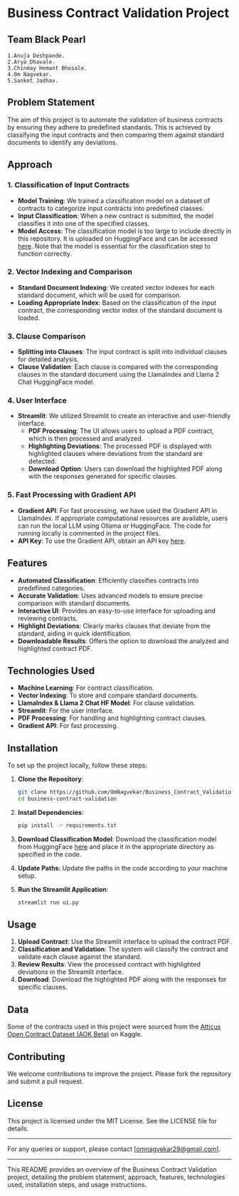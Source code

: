 # Business Contract Validation Project
## Team Black Pearl
    1.Anuja Deshpande.
    2.Arya Dhavale.
    3.Chinmay Hemant Bhosale.
    4.Om Nagvekar.
    5.Sanket Jadhav.
## Problem Statement
The aim of this project is to automate the validation of business contracts by ensuring they adhere to predefined standards. This is achieved by classifying the input contracts and then comparing them against standard documents to identify any deviations.

## Approach

### 1. Classification of Input Contracts
- **Model Training**: We trained a classification model on a dataset of contracts to categorize input contracts into predefined classes.
- **Input Classification**: When a new contract is submitted, the model classifies it into one of the specified classes.
- **Model Access**: The classification model is too large to include directly in this repository. It is uploaded on HuggingFace and can be accessed [here](https://huggingface.co/Chinya/Document_Classification/). Note that the model is essential for the classification step to function correctly.

### 2. Vector Indexing and Comparison
- **Standard Document Indexing**: We created vector indexes for each standard document, which will be used for comparison.
- **Loading Appropriate Index**: Based on the classification of the input contract, the corresponding vector index of the standard document is loaded.

### 3. Clause Comparison
- **Splitting into Clauses**: The input contract is split into individual clauses for detailed analysis.
- **Clause Validation**: Each clause is compared with the corresponding clauses in the standard document using the LlamaIndex and Llama 2 Chat HuggingFace model.

### 4. User Interface
- **Streamlit**: We utilized Streamlit to create an interactive and user-friendly interface.
  - **PDF Processing**: The UI allows users to upload a PDF contract, which is then processed and analyzed.
  - **Highlighting Deviations**: The processed PDF is displayed with highlighted clauses where deviations from the standard are detected.
  - **Download Option**: Users can download the highlighted PDF along with the responses generated for specific clauses.

### 5. Fast Processing with Gradient API
- **Gradient API**: For fast processing, we have used the Gradient API in LlamaIndex. If appropriate computational resources are available, users can run the local LLM using Ollama or HuggingFace. The code for running locally is commented in the project files.
- **API Key**: To use the Gradient API, obtain an API key [here](https://auth.gradient.ai).

## Features
- **Automated Classification**: Efficiently classifies contracts into predefined categories.
- **Accurate Validation**: Uses advanced models to ensure precise comparison with standard documents.
- **Interactive UI**: Provides an easy-to-use interface for uploading and reviewing contracts.
- **Highlight Deviations**: Clearly marks clauses that deviate from the standard, aiding in quick identification.
- **Downloadable Results**: Offers the option to download the analyzed and highlighted contract PDF.

## Technologies Used
- **Machine Learning**: For contract classification.
- **Vector Indexing**: To store and compare standard documents.
- **LlamaIndex & Llama 2 Chat HF Model**: For clause validation.
- **Streamlit**: For the user interface.
- **PDF Processing**: For handling and highlighting contract clauses.
- **Gradient API**: For fast processing.

## Installation
To set up the project locally, follow these steps:

1. **Clone the Repository**:
    ```bash
    git clone https://github.com/OmNagvekar/Business_Contract_Validation.git
    cd business-contract-validation
    ```

2. **Install Dependencies**:
    ```bash
    pip install -r requirements.txt
    ```

3. **Download Classification Model**:
    Download the classification model from HuggingFace [here](https://huggingface.co/Chinya/Document_Classification/) and place it in the appropriate directory as specified in the code.

4. **Update Paths**:
    Update the paths in the code according to your machine setup.

5. **Run the Streamlit Application**:
    ```bash
    streamlit run ui.py
    ```

## Usage
1. **Upload Contract**: Use the Streamlit interface to upload the contract PDF.
2. **Classification and Validation**: The system will classify the contract and validate each clause against the standard.
3. **Review Results**: View the processed contract with highlighted deviations in the Streamlit interface.
4. **Download**: Download the highlighted PDF along with the responses for specific clauses.

## Data
Some of the contracts used in this project were sourced from the [Atticus Open Contract Dataset (AOK Beta)](https://www.kaggle.com/datasets/konradb/atticus-open-contract-dataset-aok-beta/code) on Kaggle.

## Contributing
We welcome contributions to improve the project. Please fork the repository and submit a pull request.

## License
This project is licensed under the MIT License. See the LICENSE file for details.

---

For any queries or support, please contact [omnagvekar29@gmail.com].

---

This README provides an overview of the Business Contract Validation project, detailing the problem statement, approach, features, technologies used, installation steps, and usage instructions.
